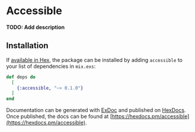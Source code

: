 # Accessible

**TODO: Add description**

## Installation

If [available in Hex](https://hex.pm/docs/publish), the package can be installed
by adding `accessible` to your list of dependencies in `mix.exs`:

```elixir
def deps do
  [
    {:accessible, "~> 0.1.0"}
  ]
end
```

Documentation can be generated with [ExDoc](https://github.com/elixir-lang/ex_doc)
and published on [HexDocs](https://hexdocs.pm). Once published, the docs can
be found at [https://hexdocs.pm/accessible](https://hexdocs.pm/accessible).

